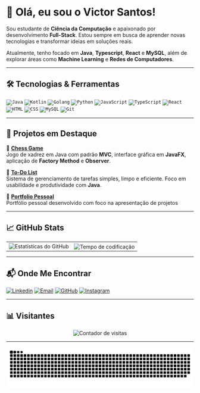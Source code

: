# 💜 Olá, eu sou o Victor Santos!

Sou estudante de **Ciência da Computação** e apaixonado por desenvolvimento **Full-Stack**. Estou sempre em busca de aprender novas tecnologias e transformar ideias em soluções reais.

Atualmente, tenho focado em **Java**, **Typescript**, **React** e **MySQL**, além de explorar áreas como **Machine Learning** e **Redes de Computadores**.

---

## 🛠️ Tecnologias & Ferramentas

<code><img height="32" src="https://cdn.jsdelivr.net/gh/devicons/devicon/icons/java/java-original.svg" alt="Java"/></code>
<code><img height="32" src="https://cdn.jsdelivr.net/gh/devicons/devicon/icons/kotlin/kotlin-original.svg" alt="Kotlin"/></code>
<code><img height="32" src="https://cdn.jsdelivr.net/gh/devicons/devicon/icons/go/go-original.svg" alt="Golang"/></code>
<code><img height="32" src="https://cdn.jsdelivr.net/gh/devicons/devicon/icons/python/python-original.svg" alt="Python"/></code>
<code><img height="32" src="https://cdn.jsdelivr.net/gh/devicons/devicon/icons/javascript/javascript-original.svg" alt="JavaScript"/></code>
<code><img height="32" src="https://cdn.jsdelivr.net/gh/devicons/devicon/icons/typescript/typescript-original.svg" alt="TypeScript"/></code>
<code><img height="32" src="https://cdn.jsdelivr.net/gh/devicons/devicon/icons/react/react-original.svg" alt="React"/></code>
<code><img height="32" src="https://cdn.jsdelivr.net/gh/devicons/devicon/icons/html5/html5-original.svg" alt="HTML"/></code>
<code><img height="32" src="https://cdn.jsdelivr.net/gh/devicons/devicon/icons/css3/css3-original.svg" alt="CSS"/></code>
<code><img height="32" src="https://cdn.jsdelivr.net/gh/devicons/devicon/icons/mysql/mysql-original.svg" alt="MySQL"/></code>
<code><img height="32" src="https://cdn.jsdelivr.net/gh/devicons/devicon/icons/git/git-original.svg" alt="Git"/></code>

---

## 🚧 Projetos em Destaque

🔹 [**Chess Game**](https://github.com/VictorSantos674/ChessGame)  
Jogo de xadrez em Java com padrão **MVC**, interface gráfica em **JavaFX**, aplicação de **Factory Method** e **Observer**.

🔹 [**To-Do List**](https://github.com/VictorSantos674/To-Do-List)  
Sistema de gerenciamento de tarefas simples, limpo e eficiente. Foco em usabilidade e produtividade com **Java**.

🔹 [**Portfolio Pessoal**](https://github.com/VictorSantos674/Portfolio)  
Portfólio pessoal desenvolvido com foco na apresentação de projetos

---

## 📈 GitHub Stats

<table>
  <tr>
    <td>
      <img
        align="left"
        src="https://github-readme-stats.vercel.app/api?username=VictorSantos674&show_icons=true&theme=tokyonight&include_all_commits=true&count_private=true"
        alt="Estatísticas do GitHub"
      />
    </td>
    <td>
      <img
        align="center"
        src="https://github-readme-stats.vercel.app/api/wakatime?username=VictorSantos674&theme=tokyonight"
        alt="Tempo de codificação"
      />
    </td>
  </tr>
</table>

---

## 📬 Onde Me Encontrar

[![Linkedin](https://img.shields.io/badge/-LinkedIn-0077B5?style=for-the-badge&logo=linkedin&logoColor=white)](https://www.linkedin.com/in/vicsantosdev/)
[![Email](https://img.shields.io/badge/-Email-D14836?style=for-the-badge&logo=gmail&logoColor=white)](mailto:3.victorsouza@gmail.com)
[![GitHub](https://img.shields.io/badge/-GitHub-181717?style=for-the-badge&logo=github&logoColor=white)](https://github.com/VictorSantos674)
[![Instagram](https://img.shields.io/badge/-Instagram-E4405F?style=for-the-badge&logo=instagram&logoColor=white)](https://www.instagram.com/victor_santos674/)

---

## 📊 Visitantes

<p align="center">
  <img src="https://profile-counter.glitch.me/VictorSantos674/count.svg" alt="Contador de visitas" />
</p>

---

![snake gif](https://github.com/Graazi/Graazi/blob/output/github-contribution-grid-snake.svg)

